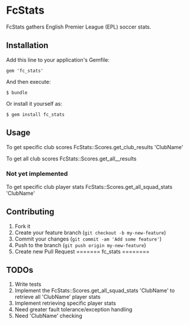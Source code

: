 # FcStats

FcStats gathers English Premier League (EPL) soccer stats. 

## Installation

Add this line to your application's Gemfile:

    gem 'fc_stats'

And then execute:

    $ bundle

Or install it yourself as:

    $ gem install fc_stats

## Usage

To get specific club scores
FcStats::Scores.get_club_results 'ClubName'

To get all club scores
FcStats::Scores.get_all__results

### Not yet implemented ###
To get specific club player stats
FcStats::Scores.get_all_squad_stats 'ClubName'


## Contributing

1. Fork it
2. Create your feature branch (`git checkout -b my-new-feature`)
3. Commit your changes (`git commit -am 'Add some feature'`)
4. Push to the branch (`git push origin my-new-feature`)
5. Create new Pull Request
=======
fc_stats
========

## TODOs

1. Write tests
2. Implement the FcStats::Scores.get_all_squad_stats 'ClubName' to retrieve all 'ClubName' player stats
3. Implement retrieving specific player stats
4. Need greater fault tolerance/exception handling
5. Need 'ClubName' checking
